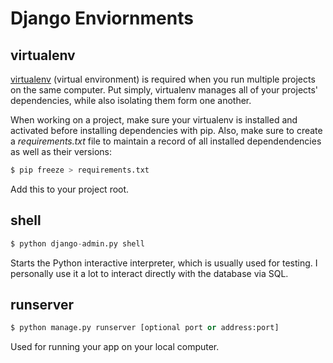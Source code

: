 # Django Enviornments

## virtualenv

[virtualenv](https://pypi.python.org/pypi/virtualenv) (virtual environment) is required when you run multiple projects on the same computer. Put simply, virtualenv manages all of your projects' dependencies, while also isolating them form one another.

When working on a project, make sure your virtualenv is installed and activated before installing dependencies with pip. Also, make sure to create a *requirements.txt* file to maintain a record of all installed dependendencies as well as their versions:

```sh
$ pip freeze > requirements.txt
```

Add this to your project root.

## shell

```python
$ python django-admin.py shell
```

Starts the Python interactive interpreter, which is usually used for testing. I personally use it a lot to interact directly with the database via SQL.

## runserver

```python
$ python manage.py runserver [optional port or address:port]
```

Used for running your app on your local computer.


